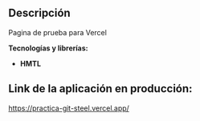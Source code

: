 ## Descripción

Pagina de prueba para Vercel

**Tecnologías y librerías:**

* **HMTL**
## Link de la aplicación en producción:
https://practica-git-steel.vercel.app/
